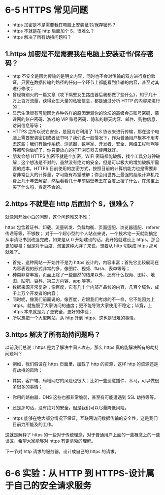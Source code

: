 # 6-5 HTTPS 常见问题

- https 加密是不是需要我在电脑上安装证书/保存密码？
- https 不就是在 http 后面加个 S，很难么？
- https 解决了所有劫持问题吗？

## 1.https 加密是不是需要我在电脑上安装证书/保存密码？

- http 不安全是因为传输的是明文内容，同时也不会对传输的双方进行身份验证，只要在数据传输的路径的任何一个环节上都能看到传输的内容，甚至对其进行修改；
- 曾经特别火的一篇文章《攻下隔壁女生路由器后我都做了些什么》，知乎几十万上百万流量，获得女生大量的私密信息，都是通过分析 HTTP 的内容来进行的；
- 显示生活很有可能因为各种各样的原因泄漏你的论坛的高级会员账号密码、慕课网的账户密码、游戏的 VIP 账号密码、隐私的聊天内容、邮件、购物信息、访问信息等等；
- HTTPS 之所以说它安全，是因为它利用了 TLS 协议来进行传输，那在这个电脑上需要安装密钥或者证书吗？我们说一般情况下，作为普通用户根本不用考虑这些；我们有操作系统、浏览器，数学家、开发者、安全、网络工程师啊等等都帮你做好了，你只要放心的打开浏览器去使用就好。
- 朋友会想 HTTPS 加密不就是个加密，WIFI 密码都能破解，找个工具分分钟破解；这个想法是不对的，虽然没有绝对的安全，但是可以极大的增加破解所需要的成本。HTTPS 目前使用的加密方式，按照目前的计算机能力也是需要非常非常巨大的计算量，才可能有希望破解；你会用世界上最强的超级计算机花费上几十年去解密，然后看看几十年前隔壁老王在百度上搜了什么，在淘宝上买了什么吗，肯定不会的。

## 2.https 不就是在 http 后面加个 S，很难么？

就像刚开始小白的问题，这个问题难又不难：

https 包含着证书、卸载、流量转发、负载均衡、页面适配、浏览器适配、referer 传递等等，不够数；
对于一个超小型的个人站点来说，一个技术宅一天就能搞定从申请证书到改造完成，如果是从 0 开始建设的话，我开始就建设上 https，那会更加容易；但是对于百度、淘宝这种大胖子来说，想要从 http 切换成 https 那可就难了。

- 首先，这种网站一开始并不是为 https 设计的，内容丰富；首先它比较展现在内容表现的形式非常的多，像图片、视频、flash、表单等等；
- 种类非常丰富，页面上除了一些自然的结果以外，还有什么视频、图片、地图、贴吧、百科、第三方内容、app 等等。
- 数据来源非常复杂；像百度，它有几十个内部产品线的内容，几百个域名，成千上万个开发者的内容；
- 同时呢，像我们前面说的，像百度，它跟我们考虑的不一样，它不能因为上 https，就拖慢了大家访问的速度；更不能导致大家使用不稳定；毕竟，上 https 本来就是为了更安全，更好的体验；
- 所以想把一个大型网站，从 http 升到 https，这也是很难的事情。

## 3.https 解决了所有劫持问题吗？

以前我们总说：https 是为了解决中间人攻击，那么 https 真的能解决所有的劫持问题吗？

- 例如，我们假设在 https 页面里，加载了 http 的资源，这样 http 的资源还是有劫持的风险；
- 其实，客户端、局域网它的风险也很大；比如一些恶意插件、木马，可以做很多很多的事情；
- 你用的路由器、DNS 这些也都非常脆弱，甚至有可能遭遇到 SSL 劫持等等。
- 还是那句话，没有绝对的安全，但是我们可以尽量降低风险。

- https 能够在绝大部分情况下保证，互联网访问数据传输的安全性，这是我们目前力所能及的工作。

这就是解释了 https 的一些对于传统理念，对于普通用户上面的一些概念上的一些误区，希望大家能够对 https 有更清晰的理解。

下一节对 http 请求的服务器，设计成自己的 https 的请求。

# 6-6 实验：从 HTTP 到 HTTPS-设计属于自己的安全请求服务
